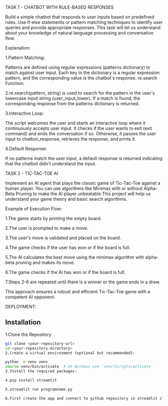 TASK 1 - CHATBOT WITH RULE-BASED RESPONSES

Build a simple chatbot that responds to user inputs based on predefined rules. Use if-else statements or pattern matching techniques to identify user queries and provide appropriate responses. This task will let us understand about your knowledge of natural language processing and conversation flow.

Explanation:

1.Pattern Matching:

Patterns are defined using regular expressions (patterns dictionary) to match against user input.
Each key in the dictionary is a regular expression pattern, and the corresponding value is the chatbot's response.
re.search Function:

2.re.search(pattern, string) is used to search for the pattern in the user's lowercase input string (user_input_lower).
If a match is found, the corresponding response from the patterns dictionary is returned.

3.Interactive Loop:

The script welcomes the user and starts an interactive loop where it continuously accepts user input.
It checks if the user wants to exit (exit command) and ends the conversation if so.
Otherwise, it passes the user input to chatbot_response, retrieves the response, and prints it.

4.Default Response:

If no patterns match the user input, a default response is returned indicating that the chatbot didn't understand the input.

TASK 2 - TIC-TAC-TOE AI

Implement an AI agent that plays the classic game of Tic-Tac-Toe against a human player. You can use algorithms like Minimax with or without Alpha-Beta Pruning to make the AI player unbeatable.This project will help us understand your game theory and basic search algorithms.

Example of Execution Flow:

1.The game starts by printing the empty board.

2.The user is prompted to make a move.

3.The user's move is validated and placed on the board.

4.The game checks if the user has won or if the board is full.

5.The AI calculates the best move using the minimax algorithm with alpha-beta pruning and makes its move.

6.The game checks if the AI has won or if the board is full.

7.Steps 2-6 are repeated until there is a winner or the game ends in a draw.

This approach ensures a robust and efficient Tic-Tac-Toe game with a competent AI opponent.

DEPLOYMENT:

## Installation


1.Clone the Repository
   ```sh
   git clone <your-repository-url>
   cd <your-repository-directory>
2.Create a virtual environment (optional but recommended):

python -m venv venv
source venv/bin/activate  # On Windows use `venv\Scripts\activate`
3.Install the required packages:

4.pip install streamlit

5.streamlit run programname.py

6.First create the app and connect to github repository in streamlit cloud and deploy the app.
